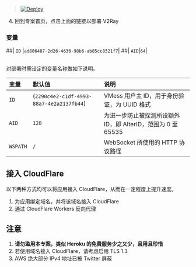 > [![Deploy](https://www.herokucdn.com/deploy/button.png)](https://dashboard.heroku.com/new?template=https://github.com/huyong620/Test_V)

 4. 回到专案首页，点击上面的链接以部署 V2Ray

### 变量
##| `ID` |`ad806487-2d26-4636-98b6-ab85cc8521f7`|
##| `AID`|`64`|
##
对部署时需设定的变量名称做如下说明。

| 变量 | 默认值 | 说明 |
| :--- | :--- | :--- |
| `ID` | (`2290c4e2-c1df-4993-88a7-4e2a2137fb44`) | VMess 用户主 ID，用于身份验证，为 UUID 格式 |
| `AID` | `128` | 为进一步防止被探测所设额外 ID，即 AlterID，范围为 0 至 65535 |
| `WSPATH` | `/` | WebSocket 所使用的 HTTP 协议路径 |

## 接入 CloudFlare

以下两种方式均可以将应用接入 CloudFlare，从而在一定程度上提升速度。

 1. 为应用绑定域名，并将该域名接入 CloudFlare
 2. 通过 CloudFlare Workers 反向代理

## 注意

 1. **请勿滥用本专案，类似 Heroku 的免费服务少之又少，且用且珍惜**
 2. 若使用域名接入 CloudFlare，请考虑启用 TLS 1.3
 3. AWS 绝大部分 IPv4 地址已被 Twitter 屏蔽
